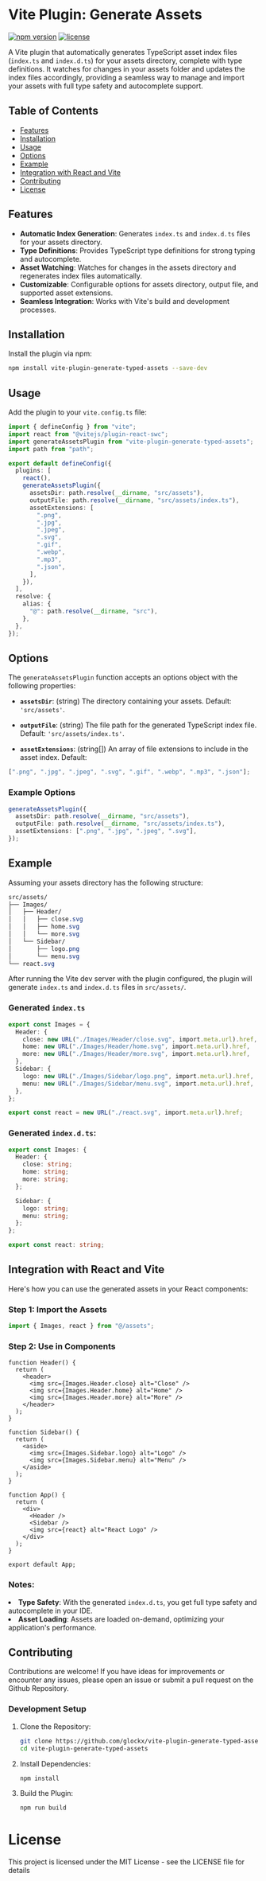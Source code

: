 # Vite Plugin: Generate Assets

[![npm version](https://img.shields.io/npm/v/vite-plugin-generate-typed-assets.svg)](https://www.npmjs.com/package/vite-plugin-generate-typed-assets)
[![license](https://img.shields.io/npm/l/vite-plugin-generate-typed-assets.svg)](https://github.com/glockx/vite-plugin-generate-typed-assets/blob/main/LICENSE)

A Vite plugin that automatically generates TypeScript asset index files (`index.ts` and `index.d.ts`) for your assets directory, complete with type definitions. It watches for changes in your assets folder and updates the index files accordingly, providing a seamless way to manage and import your assets with full type safety and autocomplete support.

## Table of Contents

- [Features](#features)
- [Installation](#installation)
- [Usage](#usage)
- [Options](#options)
- [Example](#example)
- [Integration with React and Vite](#integration-with-react-and-vite)
- [Contributing](#contributing)
- [License](#license)

## Features

- **Automatic Index Generation**: Generates `index.ts` and `index.d.ts` files for your assets directory.
- **Type Definitions**: Provides TypeScript type definitions for strong typing and autocomplete.
- **Asset Watching**: Watches for changes in the assets directory and regenerates index files automatically.
- **Customizable**: Configurable options for assets directory, output file, and supported asset extensions.
- **Seamless Integration**: Works with Vite's build and development processes.

## Installation

Install the plugin via npm:

```bash
npm install vite-plugin-generate-typed-assets --save-dev
```

## Usage

Add the plugin to your <code>vite.config.ts</code> file:

```typescript
import { defineConfig } from "vite";
import react from "@vitejs/plugin-react-swc";
import generateAssetsPlugin from "vite-plugin-generate-typed-assets";
import path from "path";

export default defineConfig({
  plugins: [
    react(),
    generateAssetsPlugin({
      assetsDir: path.resolve(__dirname, "src/assets"),
      outputFile: path.resolve(__dirname, "src/assets/index.ts"),
      assetExtensions: [
        ".png",
        ".jpg",
        ".jpeg",
        ".svg",
        ".gif",
        ".webp",
        ".mp3",
        ".json",
      ],
    }),
  ],
  resolve: {
    alias: {
      "@": path.resolve(__dirname, "src"),
    },
  },
});
```

## Options

The <code>generateAssetsPlugin</code> function accepts an options object with the following properties:

- <p><strong><code>assetsDir</code></strong>: (string) The directory containing your assets. Default: <code>'src/assets'</code>.</p>
- <p><strong><code>outputFile</code></strong>: (string) The file path for the generated TypeScript index file. Default: <code>'src/assets/index.ts'</code>.</p>
- <p><strong><code>assetExtensions</code></strong>: (string[]) An array of file extensions to include in the asset index. Default:</p>

```typescript
[".png", ".jpg", ".jpeg", ".svg", ".gif", ".webp", ".mp3", ".json"];
```

### Example Options

```typescript
generateAssetsPlugin({
  assetsDir: path.resolve(__dirname, "src/assets"),
  outputFile: path.resolve(__dirname, "src/assets/index.ts"),
  assetExtensions: [".png", ".jpg", ".jpeg", ".svg"],
});
```

## Example

Assuming your assets directory has the following structure:

```css
src/assets/
├── Images/
│   ├── Header/
│   │   ├── close.svg
│   │   ├── home.svg
│   │   └── more.svg
│   └── Sidebar/
│       ├── logo.png
│       └── menu.svg
└── react.svg
```

After running the Vite dev server with the plugin configured, the plugin will generate <code>index.ts</code> and <code>index.d.ts</code> files in <code>src/assets/</code>.

### Generated <code>index.ts</code>

```typescript
export const Images = {
  Header: {
    close: new URL("./Images/Header/close.svg", import.meta.url).href,
    home: new URL("./Images/Header/home.svg", import.meta.url).href,
    more: new URL("./Images/Header/more.svg", import.meta.url).href,
  },
  Sidebar: {
    logo: new URL("./Images/Sidebar/logo.png", import.meta.url).href,
    menu: new URL("./Images/Sidebar/menu.svg", import.meta.url).href,
  },
};

export const react = new URL("./react.svg", import.meta.url).href;
```

### Generated <code>index.d.ts</code>:

```typescript
export const Images: {
  Header: {
    close: string;
    home: string;
    more: string;
  };

  Sidebar: {
    logo: string;
    menu: string;
  };
};

export const react: string;
```

## Integration with React and Vite

Here's how you can use the generated assets in your React components:

### Step 1: Import the Assets

```typescript
import { Images, react } from "@/assets";
```

### Step 2: Use in Components

```tsx
function Header() {
  return (
    <header>
      <img src={Images.Header.close} alt="Close" />
      <img src={Images.Header.home} alt="Home" />
      <img src={Images.Header.more} alt="More" />
    </header>
  );
}

function Sidebar() {
  return (
    <aside>
      <img src={Images.Sidebar.logo} alt="Logo" />
      <img src={Images.Sidebar.menu} alt="Menu" />
    </aside>
  );
}

function App() {
  return (
    <div>
      <Header />
      <Sidebar />
      <img src={react} alt="React Logo" />
    </div>
  );
}

export default App;
```

### Notes:

<li><strong>Type Safety</strong>: With the generated <code>index.d.ts</code>, you get full type safety and autocomplete in your IDE.</li>

<li><strong>Asset Loading</strong>: Assets are loaded on-demand, optimizing your application's performance.</li>

## Contributing

<p>Contributions are welcome! If you have ideas for improvements or encounter any issues, please open an issue or submit a pull request on the Github Repository.</p>

### Development Setup

1. Clone the Repository:

   ```bash
   git clone https://github.com/glockx/vite-plugin-generate-typed-assets.git
   cd vite-plugin-generate-typed-assets
   ```

2. Install Dependencies:

   ```bash
   npm install
   ```

3. Build the Plugin:
   ```bash
   npm run build
   ```

# License

This project is licensed under the MIT License - see the LICENSE file for details
